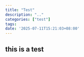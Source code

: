 ```yaml
---
title: "Test"
description: ".."
categories: ["test"]
tags:
date: '2025-07-11T15:21:03+08:00'
---
```

## this is a test 
